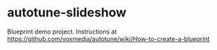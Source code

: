 # autotune-slideshow
Blueprint demo project. Instructions at https://github.com/voxmedia/autotune/wiki/How-to-create-a-blueprint
